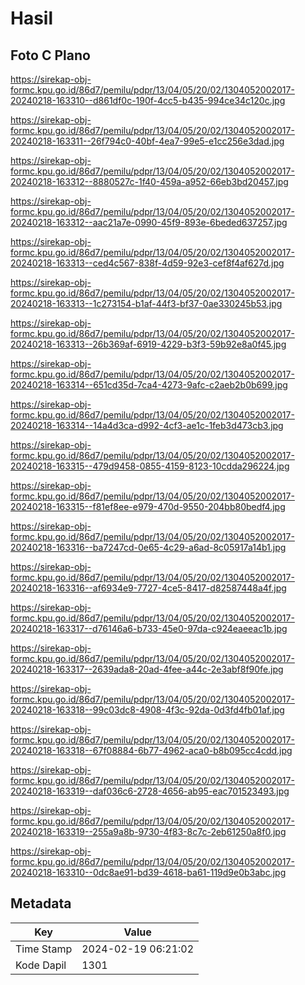 # Hasil

## Foto C Plano

https://sirekap-obj-formc.kpu.go.id/86d7/pemilu/pdpr/13/04/05/20/02/1304052002017-20240218-163310--d861df0c-190f-4cc5-b435-994ce34c120c.jpg

https://sirekap-obj-formc.kpu.go.id/86d7/pemilu/pdpr/13/04/05/20/02/1304052002017-20240218-163311--26f794c0-40bf-4ea7-99e5-e1cc256e3dad.jpg

https://sirekap-obj-formc.kpu.go.id/86d7/pemilu/pdpr/13/04/05/20/02/1304052002017-20240218-163312--8880527c-1f40-459a-a952-66eb3bd20457.jpg

https://sirekap-obj-formc.kpu.go.id/86d7/pemilu/pdpr/13/04/05/20/02/1304052002017-20240218-163312--aac21a7e-0990-45f9-893e-6beded637257.jpg

https://sirekap-obj-formc.kpu.go.id/86d7/pemilu/pdpr/13/04/05/20/02/1304052002017-20240218-163313--ced4c567-838f-4d59-92e3-cef8f4af627d.jpg

https://sirekap-obj-formc.kpu.go.id/86d7/pemilu/pdpr/13/04/05/20/02/1304052002017-20240218-163313--1c273154-b1af-44f3-bf37-0ae330245b53.jpg

https://sirekap-obj-formc.kpu.go.id/86d7/pemilu/pdpr/13/04/05/20/02/1304052002017-20240218-163313--26b369af-6919-4229-b3f3-59b92e8a0f45.jpg

https://sirekap-obj-formc.kpu.go.id/86d7/pemilu/pdpr/13/04/05/20/02/1304052002017-20240218-163314--651cd35d-7ca4-4273-9afc-c2aeb2b0b699.jpg

https://sirekap-obj-formc.kpu.go.id/86d7/pemilu/pdpr/13/04/05/20/02/1304052002017-20240218-163314--14a4d3ca-d992-4cf3-ae1c-1feb3d473cb3.jpg

https://sirekap-obj-formc.kpu.go.id/86d7/pemilu/pdpr/13/04/05/20/02/1304052002017-20240218-163315--479d9458-0855-4159-8123-10cdda296224.jpg

https://sirekap-obj-formc.kpu.go.id/86d7/pemilu/pdpr/13/04/05/20/02/1304052002017-20240218-163315--f81ef8ee-e979-470d-9550-204bb80bedf4.jpg

https://sirekap-obj-formc.kpu.go.id/86d7/pemilu/pdpr/13/04/05/20/02/1304052002017-20240218-163316--ba7247cd-0e65-4c29-a6ad-8c05917a14b1.jpg

https://sirekap-obj-formc.kpu.go.id/86d7/pemilu/pdpr/13/04/05/20/02/1304052002017-20240218-163316--af6934e9-7727-4ce5-8417-d82587448a4f.jpg

https://sirekap-obj-formc.kpu.go.id/86d7/pemilu/pdpr/13/04/05/20/02/1304052002017-20240218-163317--d76146a6-b733-45e0-97da-c924eaeeac1b.jpg

https://sirekap-obj-formc.kpu.go.id/86d7/pemilu/pdpr/13/04/05/20/02/1304052002017-20240218-163317--2639ada8-20ad-4fee-a44c-2e3abf8f90fe.jpg

https://sirekap-obj-formc.kpu.go.id/86d7/pemilu/pdpr/13/04/05/20/02/1304052002017-20240218-163318--99c03dc8-4908-4f3c-92da-0d3fd4fb01af.jpg

https://sirekap-obj-formc.kpu.go.id/86d7/pemilu/pdpr/13/04/05/20/02/1304052002017-20240218-163318--67f08884-6b77-4962-aca0-b8b095cc4cdd.jpg

https://sirekap-obj-formc.kpu.go.id/86d7/pemilu/pdpr/13/04/05/20/02/1304052002017-20240218-163319--daf036c6-2728-4656-ab95-eac701523493.jpg

https://sirekap-obj-formc.kpu.go.id/86d7/pemilu/pdpr/13/04/05/20/02/1304052002017-20240218-163319--255a9a8b-9730-4f83-8c7c-2eb61250a8f0.jpg

https://sirekap-obj-formc.kpu.go.id/86d7/pemilu/pdpr/13/04/05/20/02/1304052002017-20240218-163310--0dc8ae91-bd39-4618-ba61-119d9e0b3abc.jpg


## Metadata

| Key        | Value               |
| ---------- | ------------------- |
| Time Stamp | 2024-02-19 06:21:02 |
| Kode Dapil | 1301                |



